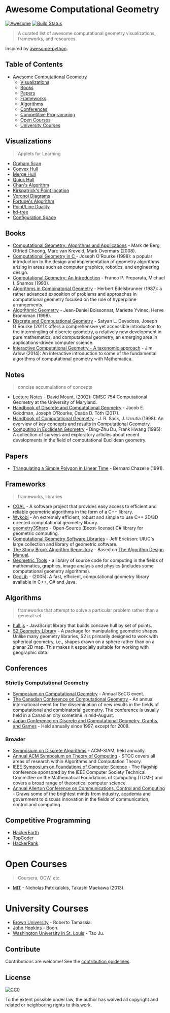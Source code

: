 # Awesome Computational Geometry
[![Awesome](https://awesome.re/badge.svg)](https://awesome.re)
[![Build Status](https://api.travis-ci.org/atkirtland/awesome-computational-geometry.svg?branch=master)](https://travis-ci.org/atkirtland/awesome-computational-geometry)

> A curated list of awesome computational geometry visualizations, frameworks, and resources.

Inspired by [awesome-python](https://github.com/vinta/awesome-python).

## Table of Contents

- [Awesome Computational Geometry](#awesome-computational-geometry)
  - [Visualizations](#visualizations)
  - [Books](#books)
  - [Papers](#papers)
  - [Frameworks](#frameworks)
  - [Algorithms](#algorithms)
  - [Conferences](#conferences)
  - [Competitive Programming](#competitive-programming)
  - [Open Courses](#open-courses)
  - [University Courses](#university-courses)

## Visualizations

> Applets for Learning

- [Graham Scan](http://www.algomation.com/player?algorithm=59b4289a338f13040013e41b)
- [Convex Hull](https://visualgo.net/en/convexhull?slide=1)
- [Merge Hull](http://www.algomation.com/player?algorithm=5616c4161ed5fe0300c271f6)
- [Quick Hull](http://www.algomation.com/algorithm/quick-hull-convex-hull)
- [Chan's Algorithm](http://sophiedasinger.github.io/Classwork/163proj/#viz)
- [Kirkpatrick's Point location](http://rkaneriya.github.io/point-location/)
- [Voronoi Diagrams](http://alexbeutel.com/webgl/voronoi.html)
- [Fortune's Algorithm](https://www.desmos.com/calculator/ejatebvup4)
- [Point/Line Duality](http://students.cec.wustl.edu/~tdeck/duality/)
- [kd-tree](https://opendsa-server.cs.vt.edu/ODSA/AV/Development/kd-treeAV.html?selfLoggingEnabled=false&localMode=false&module=KDtree&JXOP-debug=true&JOP-lang=en&JXOP-code=java&scoringServerEnabled=false&threshold=1.0&points=0&required=False)
- [Configuration Space](https://www.youtube.com/watch?v=SBFwgR4K1Gk)

## Books

- [Computational Geometry: Algorithms and Applications](https://www.amazon.com/Computational-Geometry-Applications-Mark-Berg/dp/3540779736) - Mark de Berg,‎ Otfried Cheong,‎ Marc van Kreveld‎, Mark Overmars (2008).
- [Computational Geometry in C ](https://www.amazon.com/Computational-Geometry-Cambridge-Theoretical-Paperback/dp/0521649765) - Joseph O'Rourke (1998): a popular introduction to the design and implementation of geometry algorithms arising in areas such as computer graphics, robotics, and engineering design.
- [Computational Geometry: An Introduction](https://www.amazon.com/Computational-Geometry-Introduction-Monographs-Computer/dp/0387961313) - Franco P. Preparata,‎ Michael I. Shamos (1993).
- [Algorithms in Combinatorial Geometry](https://www.amazon.com/Algorithms-Combinatorial-Geometry-Monographs-Theoretical/dp/B000QUU1B2) - Herbert Edelsbrunner (1987): a rather advanced exposition of problems and approaches in computational geometry focused on the role of hyperplane arrangements.
- [Algorithmic Geometry](https://www.amazon.com/Algorithmic-Geometry-Jean-Daniel-Boissonnat/dp/0521565294) - Jean-Daniel Boissonnat,‎ Mariette Yvinec,‎ Herve Bronniman (1998).
- [Discrete and Computational Geometry](https://www.amazon.com/Discrete-Computational-Geometry-Satyan-Devadoss/dp/0691145539) - Satyan L. Devadoss, Joseph O'Rourke (2011): offers a comprehensive yet accessible introduction to the intermingling of discrete geometry, a relatively new development in pure mathematics, and computational geometry, an emerging area in applications-driven computer science.
- [Interactive Computational Geometry - A taxonomic approach](http://www.clearviewtraining.com/interactive-computational.html) - Jim Arlow (2014): An interactive introduction to some of the fundamental algorithms of computational geometry with Mathematica.

## Notes

> concise accumulations of concepts

- [Lecture Notes](http://www.cs.umd.edu/~mount/754/Lects/754lects.pdf) - David Mount, (2002): CMSC 754 Computational Geometry at the University of Maryland.
- [Handbook of Discrete and Computational Geometry](https://www.csun.edu/~ctoth/Handbook/HDCG3.html) - Jacob E. Goodman, Joseph O'Rourke, Csaba D. Tóth (2017).
- [Handbook of Computational Geometry](https://www.amazon.com/Handbook-Computational-Geometry-J-Sack-ebook/dp/B00QM3S1SC) - J. R. Sack,‎ J. Urrutia (1998): An overview of key concepts and results in Computational Geometry.
- [Computing in Euclidean Geometry](https://www.amazon.com/Computing-Euclidean-Geometry-Lecture-Notes/dp/9810218761) - Ding-Zhu Du,‎ Frank Hwang (1995): A collection of surveys and exploratory articles about recent developments in the field of computational Euclidean geometry.

## Papers

- [Triangulating a Simple Polygon in Linear Time](https://www.cs.princeton.edu/~chazelle/pubs/polygon-triang.pdf) - Bernard Chazelle (1991).

## Frameworks

> frameworks, libraries

- [CGAL](https://www.cgal.org/) - A software project that provides easy access to efficient and reliable geometric algorithms in the form of a C++ library.
- [Wykobi](http://www.wykobi.com/index.html) - An extremely efficient, robust and simple to use C++ 2D/3D oriented computational geometry library.
- [geometry3Sharp](https://github.com/gradientspace/geometry3Sharp) - Open-Source (Boost-license) C# library for geometric computing.
- [Computational Geometry Software Libraries](http://jeffe.cs.illinois.edu/compgeom/software.html) - Jeff Erickson: UIUC's large collection and library of geometric software.
- [The Stony Brook Algorithm Repository](http://www3.cs.stonybrook.edu/~algorith/major_section/1.6.shtml) - Based on [The Algorithm Design Manual](https://www.amazon.com/Algorithm-Design-Manual-Steven-Skiena/dp/1848000693).
- [Geometric Tools](https://www.geometrictools.com/index.html) - a library of source code for computing in the fields of mathematics, graphics, image analysis and physics (includes some computational geometry algorithms).
- [GeoLib](http://www.geolib.co.uk/) - (2005): A fast, efficient, computational geometry library available in C++, C# and Java.

## Algorithms

> frameworks that attempt to solve a particular problem rather than a general set

- [hull.js](https://github.com/AndriiHeonia/hull) - JavaScript library that builds concave hull by set of points.
- [S2 Geometry Library](https://github.com/google/s2geometry) - A package for manipulating geometric shapes. Unlike many geometry libraries, S2 is primarily designed to work with spherical geometry, i.e., shapes drawn on a sphere rather than on a planar 2D map. This makes it especially suitable for working with geographic data.

## Conferences

### Strictly Computational Geometry

- [Symposium on Computational Geometry](http://www.computational-geometry.org/) - Annual SoCG event.
- [The Canadian Conference on Computational Geometry](http://www.cccg.ca/) - An annual international event for the dissemination of new results in the fields of computational and combinatorial geometry. The conference is usually held in a Canadian city sometime in mid-August.
- [Japan Conference on Discrete and Computational Geometry, Graphs, and Games](http://www.alg.cei.uec.ac.jp/itohiro/JCDCGG/) - Held annually since 1997, except for 2008.

### Broader

- [Symposium on Discrete Algorithms](https://www.siam.org/meetings/da18/) - ACM-SIAM, held annually.
- [Annual ACM Symposium on Theory of Computing](http://acm-stoc.org/) - STOC covers all areas of research within Algorithms and Computation Theory.
- [IEEE Symposium on Foundations of Computer Science](http://ieee-focs.org/) - The flagship conference sponsored by the IEEE Computer Society Technical Committee on the Mathematical Foundations of Computing (TCMF) and covers a broad range of theoretical computer science.
- [Annual Allerton Conference on Communications, Control and Computing](http://allerton.csl.illinois.edu/) - Draws some of the brightest minds from industry, academia and government to discuss innovation in the fields of communication, control and computing.

## Competitive Programming

- [HackerEarth](https://www.hackerearth.com/practice/notes/computational-geometry-i-1/)
- [TopCoder](https://www.topcoder.com/community/data-science/data-science-tutorials/geometry-concepts-basic-concepts/)
- [HackerRank](https://www.hackerrank.com/domains/mathematics/geometry)

# Open Courses

> Coursera, OCW, etc.

- [MIT](https://ocw.mit.edu/courses/mechanical-engineering/2-158j-computational-geometry-spring-2003/) - Nicholas Patrikalakis, Takashi Maekawa (2013).

# University Courses

- [Brown University](http://cs.brown.edu/courses/cs252/) - Roberto Tamassia.
- [John Hopkins](https://ep.jhu.edu/programs-and-courses/605.727-computational-geometry) - Boon.
- [Washington University in St. Louis](http://www.cs.wustl.edu/~taoju/cse546/) - Tao Ju.

## Contribute

Contributions are welcome! See the [contribution guidelines](contributing.md).

## License

[![CC0](http://i.creativecommons.org/p/zero/1.0/88x31.png)](http://creativecommons.org/publicdomain/zero/1.0/)

To the extent possible under law, the author has waived all copyright and related or neighboring rights to this work.
